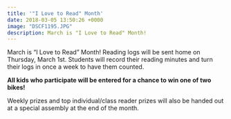 ```yaml
---
title: '"I Love to Read" Month'
date: 2018-03-05 13:50:26 +0000
image: "DSCF1195.JPG"
description: March is "I Love to Read" Month!
---
```

March is “I Love to Read” Month! Reading logs will be sent home on Thursday, March 1st. Students will record their reading minutes and turn their logs in once a week to have them counted. 

**All kids who participate will be entered for a chance to win one of two bikes!** 

Weekly prizes and top individual/class reader prizes will also be handed out at a special assembly at the end of the month.